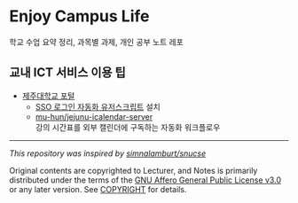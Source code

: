 # Enjoy Campus Life

학교 수업 요약 정리, 과목별 과제, 개인 공부 노트 레포

## 교내 ICT 서비스 이용 팁

- [제주대학교 포털](https://portal.jejunu.ac.kr)
  - [SSO 로그인 자동화 유저스크립트](https://github.com/mu-hun/jejunu-sw/raw/refs/heads/master/portal.user.js) 설치
  - [mu-hun/jejunu-icalendar-server](https://github.com/mu-hun/jejunu-icalendar-server/)<br/>
    강의 시간표를 외부 캘린더에 구독하는 자동화 워크플로우

---

_This repository was inspired by [simnalamburt/snucse](https://github.com/simnalamburt/snucse)_

Original contents are copyrighted to Lecturer, and Notes is primarily distributed under the terms of the [GNU Affero General Public License v3.0](./LICENSE) or any later version. See [COPYRIGHT](./COPYRIGHT) for details.
